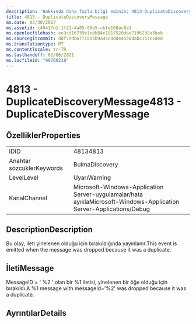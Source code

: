 ```yaml
---
description: 'Hakkında daha fazla bilgi edinin: 4813-DuplicateDiscoveryMessage'
title: 4813 - DuplicateDiscoveryMessage
ms.date: 03/30/2017
ms.assetid: c49417d1-1f21-4a85-88a5-cbfe108ac8a1
ms.openlocfilehash: ee3cd16739e1edb84e1817520dae7196238a5beb
ms.sourcegitcommit: ddf7edb67715a5b9a45e3dd44536dabc153c1de0
ms.translationtype: MT
ms.contentlocale: tr-TR
ms.lasthandoff: 02/06/2021
ms.locfileid: "99760218"
---
```

# <a name="4813---duplicatediscoverymessage"></a><span data-ttu-id="5a636-103">4813 - DuplicateDiscoveryMessage</span><span class="sxs-lookup"><span data-stu-id="5a636-103">4813 - DuplicateDiscoveryMessage</span></span>

## <a name="properties"></a><span data-ttu-id="5a636-104">Özellikler</span><span class="sxs-lookup"><span data-stu-id="5a636-104">Properties</span></span>  
  
|||  
|-|-|  
|<span data-ttu-id="5a636-105">ID</span><span class="sxs-lookup"><span data-stu-id="5a636-105">ID</span></span>|<span data-ttu-id="5a636-106">4813</span><span class="sxs-lookup"><span data-stu-id="5a636-106">4813</span></span>|  
|<span data-ttu-id="5a636-107">Anahtar sözcükler</span><span class="sxs-lookup"><span data-stu-id="5a636-107">Keywords</span></span>|<span data-ttu-id="5a636-108">Bulma</span><span class="sxs-lookup"><span data-stu-id="5a636-108">Discovery</span></span>|  
|<span data-ttu-id="5a636-109">Level</span><span class="sxs-lookup"><span data-stu-id="5a636-109">Level</span></span>|<span data-ttu-id="5a636-110">Uyarı</span><span class="sxs-lookup"><span data-stu-id="5a636-110">Warning</span></span>|  
|<span data-ttu-id="5a636-111">Kanal</span><span class="sxs-lookup"><span data-stu-id="5a636-111">Channel</span></span>|<span data-ttu-id="5a636-112">Microsoft-Windows-Application Server-uygulamalar/hata ayıkla</span><span class="sxs-lookup"><span data-stu-id="5a636-112">Microsoft-Windows-Application Server-Applications/Debug</span></span>|  
  
## <a name="description"></a><span data-ttu-id="5a636-113">Description</span><span class="sxs-lookup"><span data-stu-id="5a636-113">Description</span></span>  

 <span data-ttu-id="5a636-114">Bu olay, ileti yinelenen olduğu için bırakıldığında yayınlanır.</span><span class="sxs-lookup"><span data-stu-id="5a636-114">This event is emitted when the message was dropped because it was a duplicate.</span></span>  
  
## <a name="message"></a><span data-ttu-id="5a636-115">İleti</span><span class="sxs-lookup"><span data-stu-id="5a636-115">Message</span></span>  

 <span data-ttu-id="5a636-116">MessageID = ' %2 ' olan bir %1 iletisi, yinelenen bir öğe olduğu için bırakıldı.</span><span class="sxs-lookup"><span data-stu-id="5a636-116">A %1 message with messageId='%2' was dropped because it was a duplicate.</span></span>  
  
## <a name="details"></a><span data-ttu-id="5a636-117">Ayrıntılar</span><span class="sxs-lookup"><span data-stu-id="5a636-117">Details</span></span>
